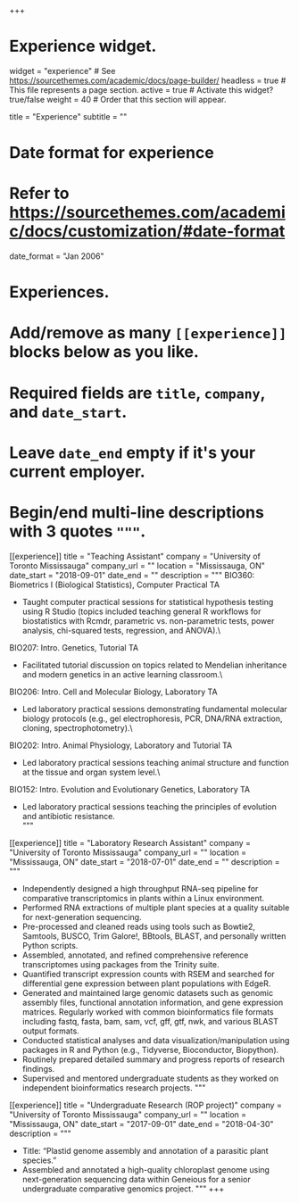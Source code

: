 +++
# Experience widget.
widget = "experience"  # See https://sourcethemes.com/academic/docs/page-builder/
headless = true  # This file represents a page section.
active = true  # Activate this widget? true/false
weight = 40  # Order that this section will appear.

title = "Experience"
subtitle = ""

# Date format for experience
#   Refer to https://sourcethemes.com/academic/docs/customization/#date-format
date_format = "Jan 2006"

# Experiences.
#   Add/remove as many `[[experience]]` blocks below as you like.
#   Required fields are `title`, `company`, and `date_start`.
#   Leave `date_end` empty if it's your current employer.
#   Begin/end multi-line descriptions with 3 quotes `"""`.

[[experience]]
  title = "Teaching Assistant"
  company = "University of Toronto Mississauga"
  company_url = ""
  location = "Mississauga, ON"
  date_start = "2018-09-01"
  date_end = ""
  description = """
  BIO360: Biometrics I (Biological Statistics), Computer Practical TA
  * Taught computer practical sessions for statistical hypothesis testing using R Studio (topics included teaching general R workflows for biostatistics with Rcmdr, parametric vs. non-parametric tests, power analysis, chi-squared tests, regression, and ANOVA).\
  
  BIO207: Intro. Genetics, Tutorial TA
  * Facilitated tutorial discussion on topics related to Mendelian inheritance and modern genetics in an active learning classroom.\
  
  BIO206: Intro. Cell and Molecular Biology, Laboratory TA
  * Led laboratory practical sessions demonstrating fundamental molecular biology protocols (e.g., gel electrophoresis, PCR, DNA/RNA extraction, cloning, spectrophotometry).\
  
  BIO202: Intro. Animal Physiology, Laboratory and Tutorial TA
  * Led laboratory practical sessions teaching animal structure and function at the tissue and organ system level.\
  
  BIO152: Intro. Evolution and Evolutionary Genetics, Laboratory TA
  * Led laboratory practical sessions teaching the principles of evolution and antibiotic resistance.\
  """

[[experience]]
  title = "Laboratory Research Assistant"
  company = "University of Toronto Mississauga"
  company_url = ""
  location = "Mississauga, ON"
  date_start = "2018-07-01"
  date_end = ""
  description = """
  * Independently designed a high throughput RNA-seq pipeline for comparative transcriptomics in plants within a Linux environment.
  * Performed RNA extractions of multiple plant species at a quality suitable for next-generation sequencing.
  * Pre-processed and cleaned reads using tools such as Bowtie2, Samtools, BUSCO, Trim Galore!, BBtools, BLAST, and personally written Python scripts.
  * Assembled, annotated, and refined comprehensive reference transcriptomes using packages from the Trinity suite.
  * Quantified transcript expression counts with RSEM and searched for differential gene expression between plant populations with EdgeR.
  * Generated and maintained large genomic datasets such as genomic assembly files, functional annotation information, and gene expression matrices. Regularly worked with common bioinformatics file formats including fastq, fasta, bam, sam, vcf, gff, gtf, nwk, and various BLAST output formats.
  * Conducted statistical analyses and data visualization/manipulation using packages in R and Python (e.g., Tidyverse, Bioconductor, Biopython).
  * Routinely prepared detailed summary and progress reports of research findings.
  * Supervised and mentored undergraduate students as they worked on independent bioinformatics research projects.
  """

[[experience]]
  title = "Undergraduate Research (ROP project)"
  company = "University of Toronto Mississauga"
  company_url = ""
  location = "Mississauga, ON"
  date_start = "2017-09-01"
  date_end = "2018-04-30"
  description = """
  * Title: “Plastid genome assembly and annotation of a parasitic plant species.”
  * Assembled and annotated a high-quality chloroplast genome using next-generation sequencing data within Geneious for a senior undergraduate comparative genomics project.
  """
+++
